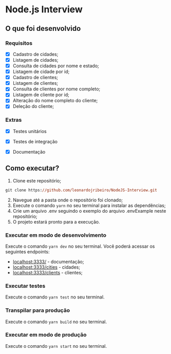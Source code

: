 # Node.js Interview

## O que foi desenvolvido

### Requisitos

- [x] Cadastro de cidades;
- [x] Listagem de cidades;
- [x] Consulta de cidades por nome e estado;
- [x] Listagem de cidade por id;
- [x] Cadastro de clientes;
- [x] Listagem de clientes;
- [x] Consulta de clientes por nome completo;
- [x] Listagem de cliente por id;
- [x] Alteração do nome completo do cliente;
- [x] Deleção do cliente;

### Extras
- [x] Testes unitários
- [x] Testes de integração
- [x] Documentação


## Como executar?

1. Clone este repositório;
```ps
git clone https://github.com/leonardojribeiro/NodeJS-Interview.git
```
2. Navegue até a pasta onde o repositório foi clonado;
3. Execute o comando ```yarn``` no seu terminal para instalar as dependências;
4. Crie um arquivo .env seguindo o exemplo do arquivo .envExample neste repositório;
5. O projeto estará pronto para a execução.

### Executar em modo de desenvolvimento
Execute o comando ```yarn dev``` no seu terminal.
Você poderá acessar os seguintes endpoints:
- [localhost:3333/](http:localhost:3333/) - documentação;
- [localhost:3333/cities](http:localhost:3333/cities) - cidades;
- [localhost:3333/clients](http:localhost:3333/clients) - clientes;

### Executar testes
Execute o comando ```yarn test``` no seu terminal.

### Transpilar para produção
Execute o comando ```yarn build``` no seu terminal.

### Executar em modo de produção
Execute o comando ```yarn start``` no seu terminal.


